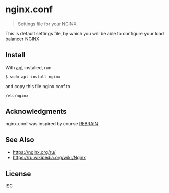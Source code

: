 # nginx.conf

> Settings file for your NGINX

This is default settings file, by which you will be able to configure your load balancer NGINX

## Install 

With [apt](https://help.ubuntu.ru/wiki/apt) installed, run
```
$ sudo apt install nginx
```
and copy this file nginx.conf to 
```
/etc/nginx
```
## Acknowledgments

nginx.conf was inspired by course [REBRAIN](https://rebrainme.com)

## See Also

- https://nginx.org/ru/
- https://ru.wikipedia.org/wiki/Nginx

## License

ISC

